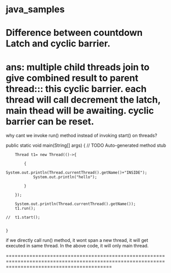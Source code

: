 # java_samples
Difference between countdown Latch and cyclic barrier.
=========================================================
ans: multiple child threads join to give combined result to parent thread::: this cyclic barrier.
     each thread will call decrement the latch, main thead will be awaiting.
     cyclic barrier can be reset.
========================================================     
 why cant we invoke run() method instead of invoking start() on threads? 
 
 public static void main(String[] args) {
		// TODO Auto-generated method stub
		
		Thread t1= new Thread(()->{
			
			{
				System.out.println(Thread.currentThread().getName()+"INSIDE");
				System.out.println("hello");
				
			}
			
		});

		System.out.println(Thread.currentThread().getName());
		t1.run();
		
	//	t1.start();
		
		
	}

if we directly call run() method, it wont span a new thread, it will get executed in same thread. In the above code, it will only main thread.

================================================================================================================================================
